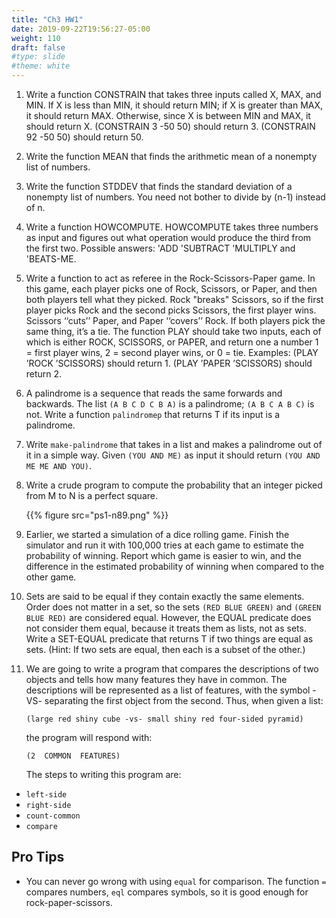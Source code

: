 ```yaml
---
title: "Ch3 HW1"
date: 2019-09-22T19:56:27-05:00
weight: 110
draft: false
#type: slide
#theme: white
---
```


1. Write a function CONSTRAIN that takes three inputs called X, MAX,
   and MIN.  If X is less than MIN, it should return MIN; if X is
   greater than MAX, it should return MAX.  Otherwise, since X is
   between MIN and MAX, it should return X. (CONSTRAIN 3 -50 50) should
   return 3. (CONSTRAIN 92 -50 50) should return 50.
   
2. Write the function MEAN that finds the arithmetic mean of a
   nonempty list of numbers.
   
3. Write the function STDDEV that finds the standard deviation of a
   nonempty list of numbers. You need not bother to divide by (n-1)
   instead of n.
   
4. Write a function HOWCOMPUTE.  HOWCOMPUTE takes three
   numbers as input and figures out what operation would produce the
   third from the first two. Possible answers: 'ADD 'SUBTRACT
   'MULTIPLY and 'BEATS-ME. 

5. Write a function to act as referee in the Rock-Scissors-Paper game.
   In this game, each player picks one of Rock, Scissors, or Paper, and
   then both players tell what they picked.  Rock "breaks" Scissors,
   so if the first player picks Rock and the second picks Scissors, the
   first player wins.  Scissors ‘‘cuts’’ Paper, and Paper ‘‘covers’’
   Rock.  If both players pick the same thing, it’s a tie.  The
   function PLAY should take two inputs, each of which is either ROCK,
   SCISSORS, or PAPER, and return one a number 1 = first player wins,
   2 = second player wins, or 0 = tie.
   Examples: (PLAY ’ROCK ’SCISSORS) should return 1. 
   (PLAY ’PAPER ’SCISSORS) should return 2.

6.  A palindrome is a sequence that reads the same forwards
    and backwards.  The list `(A B C D C B A)` is a palindrome; 
    `(A B C A B C)` is not.  Write a function `palindromep` that
    returns T if its input is a palindrome.
    
7. Write `make-palindrome` that takes in a list and makes a palindrome
   out of it in a simple way. Given `(YOU AND ME)` as input it should
   return `(YOU AND ME ME AND YOU)`.

8. Write a crude program to compute the probability that an integer
   picked from M to N is a perfect square.

    {{% figure src="ps1-n89.png" %}}


9. Earlier, we started a simulation of a dice rolling game. Finish
    the simulator and run it with 100,000 tries at each game to
    estimate the probability of winning. Report which game is easier
    to win, and the difference in the estimated probability of winning
    when compared to the other game.

10. Sets are said to be equal if they contain exactly the same
  elements. Order does not matter in a set, so the sets `(RED BLUE
  GREEN)` and `(GREEN BLUE RED)` are considered equal.  However, the
  EQUAL predicate does not consider them equal, because it treats them
  as lists, not as sets.  Write a SET-EQUAL predicate that returns T
  if two things are equal as sets.  (Hint: If two sets are equal, then
  each is a subset of the other.)
   
11. We are going to write a program that compares the descriptions of
   two objects  and  tells  how  many  features  they  have  in
   common.    The descriptions  will  be  represented  as  a  list  of
   features,  with  the  symbol -VS-  separating  the  first  object
   from  the  second.    Thus,  when  given  a list:
   
        (large red shiny cube -vs- small shiny red four-sided pyramid)

       the  program will  respond  with:

        (2  COMMON  FEATURES)
   
       The steps to writing this program are:

   * `left-side`
   * `right-side`
   * `count-common`
   * `compare`
   
    
## Pro Tips

* You can never go wrong with using `equal` for comparison. The function `=` compares
  numbers, `eql` compares symbols, so it is good enough for rock-paper-scissors.


